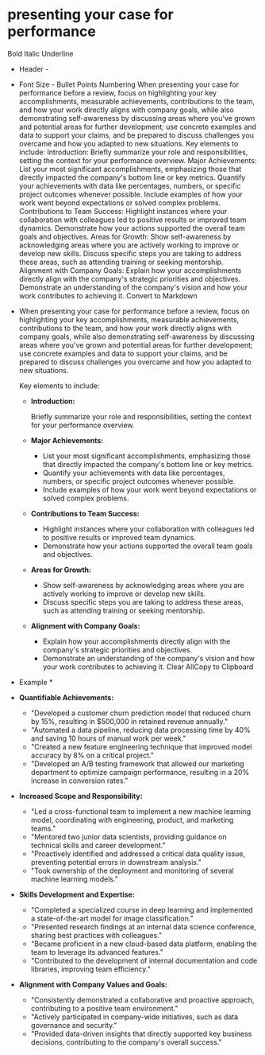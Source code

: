 presenting your case for performance
=====================================
Bold
Italic
Underline

- Header -

- Font Size -
Bullet Points
Numbering
When presenting your case for performance before a review, focus on highlighting your key accomplishments, measurable achievements, contributions to the team, and how your work directly aligns with company goals, while also demonstrating self-awareness by discussing areas where you've grown and potential areas for further development; use concrete examples and data to support your claims, and be prepared to discuss challenges you overcame and how you adapted to new situations. 
Key elements to include:
Introduction:
Briefly summarize your role and responsibilities, setting the context for your performance overview. 
Major Achievements:
List your most significant accomplishments, emphasizing those that directly impacted the company's bottom line or key metrics. 
Quantify your achievements with data like percentages, numbers, or specific project outcomes whenever possible. 
Include examples of how your work went beyond expectations or solved complex problems. 
Contributions to Team Success:
Highlight instances where your collaboration with colleagues led to positive results or improved team dynamics. 
Demonstrate how your actions supported the overall team goals and objectives. 
Areas for Growth:
Show self-awareness by acknowledging areas where you are actively working to improve or develop new skills. 
Discuss specific steps you are taking to address these areas, such as attending training or seeking mentorship. 
Alignment with Company Goals:
Explain how your accomplishments directly align with the company's strategic priorities and objectives. 
Demonstrate an understanding of the company's vision and how your work contributes to achieving it. 
Convert to Markdown
*   When presenting your case for performance before a review, focus on highlighting your key accomplishments, measurable achievements, contributions to the team, and how your work directly aligns with company goals, while also demonstrating self-awareness by discussing areas where you've grown and potential areas for further development; use concrete examples and data to support your claims, and be prepared to discuss challenges you overcame and how you adapted to new situations. 
    
    Key elements to include:
    
    *   **Introduction:**
        
        Briefly summarize your role and responsibilities, setting the context for your performance overview. 
        
    *   **Major Achievements:**
        
        *   List your most significant accomplishments, emphasizing those that directly impacted the company's bottom line or key metrics. 
        *   Quantify your achievements with data like percentages, numbers, or specific project outcomes whenever possible. 
        *   Include examples of how your work went beyond expectations or solved complex problems. 
        
    *   **Contributions to Team Success:**
        
        *   Highlight instances where your collaboration with colleagues led to positive results or improved team dynamics. 
        *   Demonstrate how your actions supported the overall team goals and objectives. 
        
    *   **Areas for Growth:**
        
        *   Show self-awareness by acknowledging areas where you are actively working to improve or develop new skills. 
        *   Discuss specific steps you are taking to address these areas, such as attending training or seeking mentorship. 
        
    *   **Alignment with Company Goals:**
        
        *   Explain how your accomplishments directly align with the company's strategic priorities and objectives. 
        *   Demonstrate an understanding of the company's vision and how your work contributes to achieving it.
Clear AllCopy to Clipboard


* Example *
*   **Quantifiable Achievements:**
    *   "Developed a customer churn prediction model that reduced churn by 15%, resulting in $500,000 in retained revenue annually."
    *   "Automated a data pipeline, reducing data processing time by 40% and saving 10 hours of manual work per week."
    *   "Created a new feature engineering technique that improved model accuracy by 8% on a critical project."
    *   "Developed an A/B testing framework that allowed our marketing department to optimize campaign performance, resulting in a 20% increase in conversion rates."
*   **Increased Scope and Responsibility:**
    *   "Led a cross-functional team to implement a new machine learning model, coordinating with engineering, product, and marketing teams."
    *   "Mentored two junior data scientists, providing guidance on technical skills and career development."
    *   "Proactively identified and addressed a critical data quality issue, preventing potential errors in downstream analysis."
    *   "Took ownership of the deployment and monitoring of several machine learning models."
*   **Skills Development and Expertise:**
    *   "Completed a specialized course in deep learning and implemented a state-of-the-art model for image classification."
    *   "Presented research findings at an internal data science conference, sharing best practices with colleagues."
    *   "Became proficient in a new cloud-based data platform, enabling the team to leverage its advanced features."
    *   "Contributed to the development of internal documentation and code libraries, improving team efficiency."
*   **Alignment with Company Values and Goals:**
    *   "Consistently demonstrated a collaborative and proactive approach, contributing to a positive team environment."
    *   "Actively participated in company-wide initiatives, such as data governance and security."
    *   "Provided data-driven insights that directly supported key business decisions, contributing to the company's overall success."
